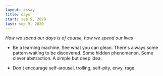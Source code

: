 ```yaml
---
layout: essay
title: days
start: sep 9, 2020
last: sep 9, 2020
---
```


_How we spend our days is of course, how we spend our lives_

- Be a learning machine.
See what you can glean.
There's always some pattern waiting to be discovered.
Some hidden phenomenon.
Some clever abstraction.
A simple but deep idea.

- Don't encourage self-arousal, trolling, self-pity, envy, rage.